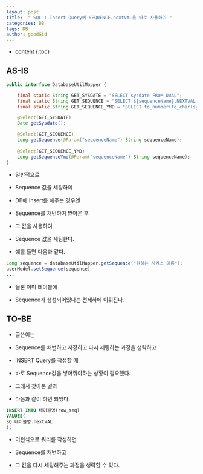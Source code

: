 ```yaml
---
layout: post
title:  " SQL : Insert Query에 SEQUENCE.nextVAL을 바로 사용하기 "
categories: DB
tags: DB
author: goodGid
---
```

* content
{:toc}

## AS-IS

``` java
public interface DatabaseUtilMapper {

	final static String GET_SYSDATE = "SELECT sysdate FROM DUAL";
	final static String GET_SEQUENCE = "SELECT ${sequenceName}.NEXTVAL FROM DUAL";
	final static String GET_SEQUENCE_YMD = "SELECT to_number(to_char(sysdate, 'yyyymmdd')||${sequenceName}.NEXTVAL) FROM DUAL";

	@Select(GET_SYSDATE)
	Date getSysdate();

	@Select(GET_SEQUENCE)
	Long getSequence(@Param("sequenceName") String sequenceName);
	
	@Select(GET_SEQUENCE_YMD)
	Long getSequenceYmd(@Param("sequenceName") String sequenceName);
}
```

* 일반적으로 

* Sequence 값을 세팅하여

* DB에 Insert를 해주는 경우엔

* Sequence를 채번하여 받아온 후 

* 그 값을 사용하여

* Sequence 값을 세팅한다.

* 예를 들면 다음과 같다.


``` java
Long sequence = databaseUtilMapper.getSequence("원하는 시퀀스 이름");
userModel.setSequence(sequence)
...
```

* 물론 이미 테이블에 

* Sequence가 생성되어있다는 전제하에 이뤄진다.


## TO-BE

* 글쓴이는

* Sequence를 채번하고 저장하고 다시 세팅하는 과정을 생략하고

* INSERT Query를 작성할 때

* 바로 Sequence값을 넣어줘야하는 상황이 필요했다.

* 그래서 찾아본 결과

* 다음과 같이 하면 되었다.

``` sql
INSERT INTO 테이블명(row_seq)
VALUES( 
SQ_테이블명.nextVAL
);
```

* 이런식으로 쿼리를 작성하면

* Sequence를 채번하고

* 그 값을 다시 세팅해주는 과정을 생략할 수 있다.